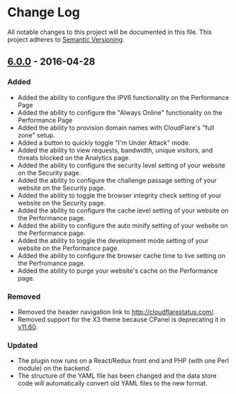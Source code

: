# Change Log
All notable changes to this project will be documented in this file.
This project adheres to [Semantic Versioning](http://semver.org/).

## [6.0.0](#6.0.0) - 2016-04-28
### Added
- Added the ability to configure the IPV6 functionality on the Performance Page
- Added the ability to configure the "Always Online" functionality on the Performance Page
- Added the ability to provision domain names with CloudFlare's "full zone" setup.
- Added a button to quickly toggle "I'm Under Attack" mode.
- Added the ability to view requests, bandwidth, unique visitors, and threats blocked on the Analytics page.
- Added the ability to configure the security level setting of your website on the Security page.
- Added the ability to configure the challenge passage setting of your website on the Security page.
- Added the ability to toggle the browser integrity check setting of your website on the Security page.
- Added the ability to configure the cache level setting of your website on the Performance page.
- Added the ability to configure the auto minify setting of your website on the Performance page.
- Added the ability to toggle the development mode setting of your website on the Performance page.
- Added the ability to configure the browser cache time to live setting on the Perfromance page.
- Added the ability to purge your website's cache on the Performance page.

### Removed
- Removed the header navigation link to http://cloudflarestatus.com/.
- Removed support for the X3 theme because CPanel is deprecating it in [v11.60](https://blog.cpanel.com/its-time-to-say-goodbye-to-x3/).

### Updated
- The plugin now runs on a React/Redux front end and PHP (with one Perl module) on the backend.
- The structure of the YAML file has been changed and the data store code will automatically convert old YAML files to the new format.